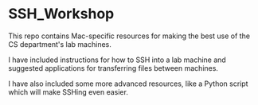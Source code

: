 # SSH_Workshop

This repo contains Mac-specific resources for making the best use
of the CS department's lab machines.

I have included instructions for how to SSH into a lab machine and suggested applications for transferring files between machines.

I have also included some more advanced resources, like a Python script which will make SSHing even easier.